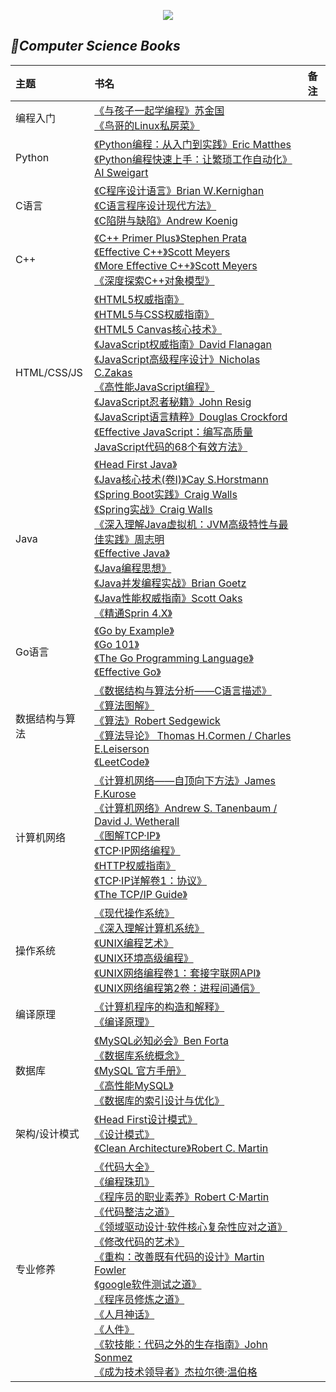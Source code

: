   
<p align='center'>
<img src='https://upload-images.jianshu.io/upload_images/4164292-51be128073b71516.jpg?imageMogr2/auto-orient/strip%7CimageView2/2/w/1240'>
</p>

## *📖Computer Science Books*

|主题|书名|备注|
|:---|:--|:---:
|编程入门|[《与孩子一起学编程》苏金国]()<br>[《鸟哥的Linux私房菜》]()<br>|
|Python|[《Python编程：从入门到实践》Eric Matthes]()<br>[《Python编程快速上手：让繁琐工作自动化》AI Sweigart]()<br>|
|C语言|[《C程序设计语言》Brian W.Kernighan]()<br>[《C语言程序设计现代方法》]()<br>[《C陷阱与缺陷》Andrew Koenig]()<br>|
|C++|[《C++ Primer Plus》Stephen Prata]()<br>[《Effective C++》Scott Meyers]()<br>[《More Effective C++》Scott Meyers]()<br>[《深度探索C++对象模型》]()<br>|
|HTML/CSS/JS|[《HTML5权威指南》]()<br>[《HTML5与CSS权威指南》]()<br>[《HTML5 Canvas核心技术》]()<br>[《JavaScript权威指南》David Flanagan]()<br>[《JavaScript高级程序设计》Nicholas C.Zakas]()<br>[《高性能JavaScript编程》]()<br>[《JavaScript忍者秘籍》John Resig]()<br>[《JavaScript语言精粹》Douglas Crockford]()<br>[《Effective JavaScript：编写高质量JavaScript代码的68个有效方法》]()<br>|
|Java|[《Head First Java》]()<br>[《Java核心技术(卷I)》Cay S.Horstmann]()<br>[《Spring Boot实践》Craig Walls]()<br>[《Spring实战》Craig Walls]()<br>[《深入理解Java虚拟机：JVM高级特性与最佳实践》周志明]()<br>[《Effective Java》]()<br>[《Java编程思想》]()<br>[《Java并发编程实战》Brian Goetz]()<br>[《Java性能权威指南》Scott Oaks]()<br>[《精通Sprin 4.X》]()<br>|
|Go语言|[《Go by Example》](https://gobyexample.com)<br>[《Go 101》](https://go101.org/article/101.html)<br>[《The Go Programming Language》](https://book.douban.com/subject/26337545/)<br>[《Effective Go》](https://golang.org/doc/effective_go.html)<br>|
|数据结构与算法|[《数据结构与算法分析——C语言描述》]()<br>[《算法图解》]()<br>[《算法》Robert Sedgewick]()<br>[《算法导论》 Thomas H.Cormen / Charles E.Leiserson]()<br>[《LeetCode》](https://leetcode.com)<br>|
|计算机网络|[《计算机网络——自顶向下方法》James F.Kurose]()<br>[《计算机网络》Andrew S. Tanenbaum / David J. Wetherall ]()<br>[《图解TCP·IP》]()<br>[《TCP·IP网络编程》]()<br>[《HTTP权威指南》]()<br>[《TCP·IP详解卷1：协议》]()<br>[《The TCP/IP Guide》](http://www.tcpipguide.com/free/index.htm)<br>|
|操作系统|[《现代操作系统》]()<br>[《深入理解计算机系统》]()<br>[《UNIX编程艺术》]()<br>[《UNIX环境高级编程》]()<br>[《UNIX网络编程卷1：套接字联网API》]()<br>[《UNIX网络编程第2卷：进程间通信》]()<br>|
|编译原理|[《计算机程序的构造和解释》]()<br>[《编译原理》]()<br>|
|数据库|[《MySQL必知必会》Ben Forta]()<br>[《数据库系统概念》]()<br>[《MySQL 官方手册》](https://dev.mysql.com/doc/)<br>[《高性能MySQL》](https://book.douban.com/subject/23008813/)<br>[《数据库的索引设计与优化》]()<br>|
|架构/设计模式|[《Head First设计模式》]()<br>[《设计模式》]()<br>[《Clean Architecture》Robert C. Martin]()<br>|
|专业修养|[《代码大全》]()<br>[《编程珠玑》]()<br>[《程序员的职业素养》Robert C·Martin]()<br>[《代码整洁之道》]()<br>[《领域驱动设计·软件核心复杂性应对之道》]()<br>[《修改代码的艺术》]()<br>[《重构：改善既有代码的设计》Martin Fowler]()<br>[《google软件测试之道》]()<br>[《程序员修炼之道》]()<br>[《人月神话》]()<br>[《人件》]()<br>[《软技能：代码之外的生存指南》John Sonmez ]()<br>[《成为技术领导者》杰拉尔德·温伯格]()<br>|






